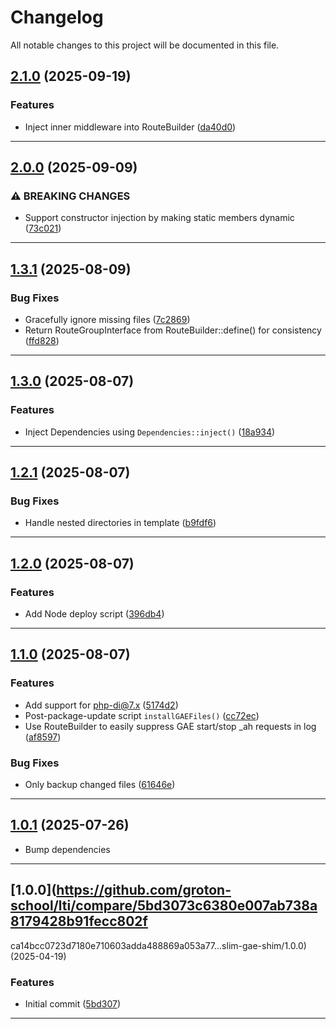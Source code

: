 <!--- BEGIN HEADER -->
# Changelog

All notable changes to this project will be documented in this file.
<!--- END HEADER -->

## [2.1.0](https://github.com/groton-school/slim-gae-shim/compare/v2.0.0...v2.1.0) (2025-09-19)

### Features

* Inject inner middleware into RouteBuilder ([da40d0](https://github.com/groton-school/slim-gae-shim/commit/da40d0c5e4cf38a5070f9c8bf8e446c83b396a60))


---

## [2.0.0](https://github.com/groton-school/slim-gae-shim/compare/v1.3.1...v2.0.0) (2025-09-09)

### ⚠ BREAKING CHANGES

* Support constructor injection by making static members dynamic ([73c021](https://github.com/groton-school/slim-gae-shim/commit/73c0210bef38a904e4f45cee30d41cc372edf65e))


---

## [1.3.1](https://github.com/groton-school/slim-gae-shim/compare/v1.3.0...v1.3.1) (2025-08-09)

### Bug Fixes

* Gracefully ignore missing files ([7c2869](https://github.com/groton-school/slim-gae-shim/commit/7c28696182e8f61a037b14931335079686716e96))
* Return RouteGroupInterface from RouteBuilder::define() for consistency ([ffd828](https://github.com/groton-school/slim-gae-shim/commit/ffd828efac2da9dfbe92ce3ffaf572b48cc73699))


---

## [1.3.0](https://github.com/groton-school/slim-gae-shim/compare/v1.2.1...v1.3.0) (2025-08-07)

### Features

* Inject Dependencies using `Dependencies::inject()` ([18a934](https://github.com/groton-school/slim-gae-shim/commit/18a9349536429cb98679dc61cb2f10fff066ebbf))


---

## [1.2.1](https://github.com/groton-school/slim-gae-shim/compare/v1.2.0...v1.2.1) (2025-08-07)

### Bug Fixes

* Handle nested directories in template ([b9fdf6](https://github.com/groton-school/slim-gae-shim/commit/b9fdf674706bba11f7f9e3e0c91b93b17b01a8d3))


---

## [1.2.0](https://github.com/groton-school/slim-gae-shim/compare/v1.1.0...v1.2.0) (2025-08-07)

### Features

* Add Node deploy script ([396db4](https://github.com/groton-school/slim-gae-shim/commit/396db4999870a8387d589537263a790b5149520d))


---

## [1.1.0](https://github.com/groton-school/slim-gae-shim/compare/v1.0.1...v1.1.0) (2025-08-07)

### Features

* Add support for php-di@7.x ([5174d2](https://github.com/groton-school/slim-gae-shim/commit/5174d2c5cc1c1f6076e714135a6875b4d37c2dc4))
* Post-package-update script `installGAEFiles()` ([cc72ec](https://github.com/groton-school/slim-gae-shim/commit/cc72ecce9f265e1a93af0f6cb3056f57530e26dc))
* Use RouteBuilder to easily suppress GAE start/stop _ah requests in log ([af8597](https://github.com/groton-school/slim-gae-shim/commit/af8597dd2b0d91bfd0c129e0565bd4366e1d47a8))

### Bug Fixes

* Only backup changed files ([61646e](https://github.com/groton-school/slim-gae-shim/commit/61646e3956ce41e46fe585140959ad246f3073c6))


---

## [1.0.1](https://github.com/groton-school/lti.slim-gae-shim/compare/v1.0.0...v1.0.1) (2025-07-26)

- Bump dependencies

---

## [1.0.0](https://github.com/groton-school/lti/compare/5bd3073c6380e007ab738a8179428b91fecc802f

ca14bcc0723d7180e710603adda488869a053a77...slim-gae-shim/1.0.0) (2025-04-19)

### Features

- Initial commit ([5bd307](https://github.com/groton-school/lti/commit/5bd3073c6380e007ab738a8179428b91fecc802f))

---
